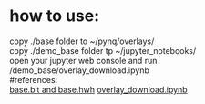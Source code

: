 # how to use:  
copy ./base folder to ~/pynq/overlays/  
copy ./demo_base folder tp ~/jupyter_notebooks/  
open your jupyter web console and run /demo_base/overlay_download.ipynb  
#references:  
[base.bit and base.hwh](https://github.com/kangyuzhe666/zynq7010-pynq-2.5)
[overlay_download.ipynb](https://github.com/Xilinx/PYNQ)